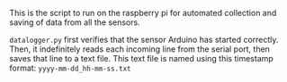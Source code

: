 This is the script to run on the raspberry pi for automated collection and saving of data from all the sensors.

`datalogger.py` first verifies that the sensor Arduino has started correctly.
Then, it indefinitely reads each incoming line from the serial port, then saves that line to a text file.
This text file is named using this timestamp format: `yyyy-mm-dd_hh-mm-ss.txt`
